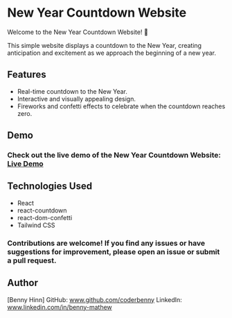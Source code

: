 # New Year Countdown Website

Welcome to the New Year Countdown Website! 🎉

This simple website displays a countdown to the New Year, creating anticipation and excitement as we approach the beginning of a new year.

## Features

- Real-time countdown to the New Year.
- Interactive and visually appealing design.
- Fireworks and confetti effects to celebrate when the countdown reaches zero.


## Demo

### Check out the live demo of the New Year Countdown Website: [Live Demo](https://new-year-countdown-2tds.onrender.com/)

## Technologies Used
- React
- react-countdown
- react-dom-confetti
- Tailwind CSS

### Contributions are welcome! If you find any issues or have suggestions for improvement, please open an issue or submit a pull request.

## Author
[Benny Hinn]
GitHub: www.github.com/coderbenny
LinkedIn: www.linkedin.com/in/benny-mathew
